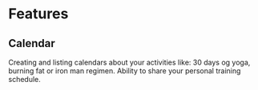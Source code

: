 # Features

## Calendar
Creating and listing calendars about your activities like: 30 days og yoga, burning fat or iron man regimen. Ability to share your personal training schedule.
